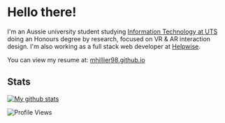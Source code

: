 # Hello there!

I'm an Aussie university student studying [Information Technology at UTS](https://www.uts.edu.au/future-students/find-a-course/bachelor-science-honours-information-technology) doing an Honours degree by research, focused on VR & AR interaction design. I'm also working as a full stack web developer at [Helpwise](https://helpwise.com.au/).

You can view my resume at: [mhillier98.github.io](https://mhillier98.github.io/)

## Stats

[![My github stats](https://github-readme-stats.vercel.app/api?username=mhillier98&count_private=true&theme=react&show_icons=true)](https://github.com/anuraghazra/github-readme-stats)

![Profile Views](https://komarev.com/ghpvc/?username=mhillier98&color=blue&label=Profile+Views)
